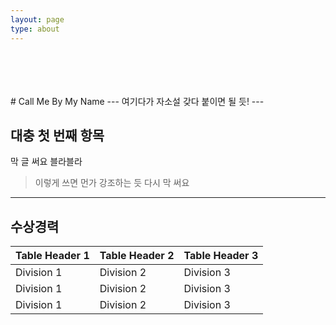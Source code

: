 ```yaml
---
layout: page
type: about
---
```

<br/>
<br/>
<br/>
<br/>
# Call Me By My Name
---
여기다가 자소설 갖다 붙이면 될 듯!
---
   
## 대충 첫 번째 항목
   
막 글 써요 블라블라
> 이렇게 쓰면 먼가 강조하는 듯
다시 막 써요
   
---
   
## 수상경력
   
| Table Header 1 | Table Header 2 | Table Header 3 |
| --- | --- | --- |
| Division 1 | Division 2 | Division 3 |
| Division 1 | Division 2 | Division 3 |
| Division 1 | Division 2 | Division 3 |

